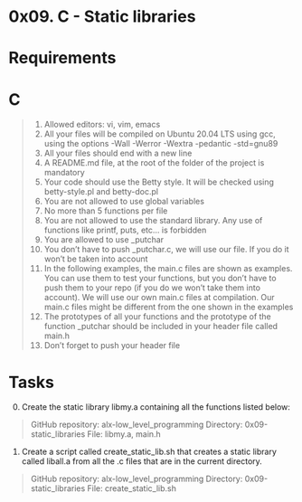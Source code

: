 # 0x09. C - Static libraries

# Requirements
# C

> 1. Allowed editors: vi, vim, emacs
> 2. All your files will be compiled on Ubuntu 20.04 LTS using gcc, using the options -Wall -Werror -Wextra -pedantic -std=gnu89
> 3. All your files should end with a new line
> 4. A README.md file, at the root of the folder of the project is mandatory
> 5. Your code should use the Betty style. It will be checked using betty-style.pl and betty-doc.pl
> 6. You are not allowed to use global variables
> 7. No more than 5 functions per file
> 8. You are not allowed to use the standard library. Any use of functions like printf, puts, etc… is forbidden
> 9. You are allowed to use _putchar
> 10. You don’t have to push _putchar.c, we will use our file. If you do it won’t be taken into account
> 11. In the following examples, the main.c files are shown as examples. You can use them to test your functions, but you don’t have to push them to your repo (if you do we won’t take them into account). We will use our own main.c files at compilation. Our main.c files might be different from the one shown in the examples
> 12. The prototypes of all your functions and the prototype of the function _putchar should be included in your header file called main.h
> 13. Don’t forget to push your header file

# Tasks

0. Create the static library libmy.a containing all the functions listed below:
> GitHub repository: alx-low_level_programming
> Directory: 0x09-static_libraries
> File: libmy.a, main.h

1. Create a script called create_static_lib.sh that creates a static library called liball.a from all the .c files that are in the current directory.
> GitHub repository: alx-low_level_programming
> Directory: 0x09-static_libraries
> File: create_static_lib.sh
